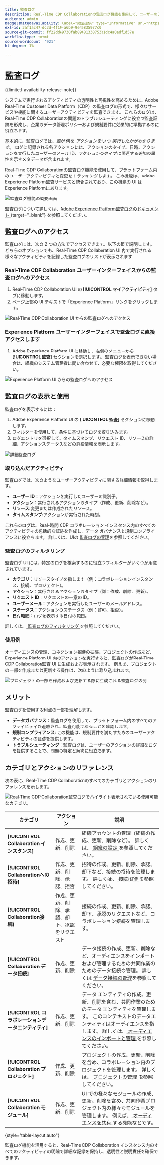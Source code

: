 ```yaml
---
title: 監査ログ
description: Real-Time CDP Collaborationの監査ログ機能を使用して、ユーザーのアクティビティと変更をトラッキングする方法について説明します。
audience: admin
badgelimitedavailability: label="限定提供" type="Informative" url="https://helpx.adobe.com/legal/product-descriptions/real-time-customer-data-platform-collaboration.html newtab=true"
exl-id: 3af1ac47-dc3d-4f19-a6b9-9e4e835977c0
source-git-commit: ff22dde9730fab89481338753b1dc4a0adf1d57e
workflow-type: tm+mt
source-wordcount: '921'
ht-degree: 1%

---
```


# 監査ログ

{{limited-availability-release-note}}

システムで実行されるアクティビティの透明性と可視性を高めるために、Adobe Real-Time Customer Data Platform（CDP）の監査ログの形式で、様々なサービスや機能に関するユーザーアクティビティを監査できます。 これらのログは、Real-Time CDP Collaborationの問題のトラブルシューティングに役立つ監査証跡を形成し、企業のデータ管理ポリシーおよび規制要件に効果的に準拠するのに役立ちます。

基本的に、監査ログでは、*誰が* 何を *アクションを* いつ *実行したかがわかります*。 ログに記録される各アクションには、アクションのタイプ、日時、アクションを実行したユーザーのメール ID、アクションのタイプに関連する追加の属性を示すメタデータが含まれます。

Real-Time CDP Collaborationの監査ログ機能を使用して、プラットフォーム内のユーザーアクティビティと変更をトラッキングします。 この機能は、Adobe Experience Platform監査サービスと統合されており、この機能の UI はExperience Platformにあります。

![ 監査ログ機能の概要画面 ](/help/assets/setup/audit-logs/audit-logs-overview.png)

監査ログについて詳しくは、[Adobe Experience Platform監査ログのドキュメント ](https://experienceleague.adobe.com/en/docs/experience-platform/landing/governance-privacy-security/audit-logs/overview){target="_blank"} を参照してください。

## 監査ログへのアクセス

監査ログには、次の 2 つの方法でアクセスできます。以下の節で説明します。 どちらのオプションでも、Real-Time CDP Collaboration UI 内で実行される様々なアクティビティを記録した監査ログのリストが表示されます

### Real-Time CDP Collaboration ユーザーインターフェイスからの監査ログへのアクセス

1. Real-Time CDP Collaboration UI の **[!UICONTROL マイアクティビティ]** タブに移動します。
2. ページ上部の UI テキストで「Experience Platform」リンクをクリックします。

![Real-Time CDP Collaboration UI からの監査ログへのアクセス ](/help/assets/setup/audit-logs/access-from-collaboration-ui.png)

### Experience Platform ユーザーインターフェイスで監査ログに直接アクセスします

1. Adobe Experience Platform UI に移動し、左側のメニューから **[!UICONTROL 監査]** セクションを選択します。 監査ログを表示できない場合は、組織のシステム管理者に問い合わせて、必要な権限を取得してください。

![Experience Platform UI からの監査ログへのアクセス ](/help/assets/setup/audit-logs/access-from-experience-platform-ui.png)

## 監査ログの表示と使用

監査ログを表示するには：

1. Adobe Experience Platform UI の **[!UICONTROL 監査]** セクションに移動します。
2. フィルターを使用して、条件に基づいてログを絞り込みます。
3. ログエントリを選択して、タイムスタンプ、リクエスト ID、リソースの詳細、アクションステータスなどの詳細情報を表示します。

![ 詳細監査ログ ](/help/assets/setup/audit-logs/filters-and-detailed-view.png)

### 取り込んだアクティビティ

監査ログでは、次のようなユーザーアクティビティに関する詳細情報を取得します。

* **ユーザー ID**：アクションを実行したユーザーの識別子。
* **アクション**：実行されるアクションのタイプ（作成、更新、削除など）。
* **リソース**:変更または作成されたリソース。
* **タイムスタンプ**:アクションが実行された時刻。

これらのログは、Real-時間 CDP コラボレーション インスタンス内のすべてのアクティビティの包括的な証跡を作成し、データ ガバナンスと規制コンプライアンスに役立ちます。 詳しくは、UIの [監査ログの管理](https://experienceleague.adobe.com/en/docs/experience-platform/landing/governance-privacy-security/audit-logs/overview#managing-audit-logs-in-the-ui)を参照してください。

### 監査ログのフィルタリング

監査ログ UI には、特定のログを検索するのに役立つフィルターがいくつか用意されています。

* **カテゴリ**：リソースタイプを指します（例：コラボレーションインスタンス、接続、プロジェクト）。
* **アクション**：実行されるアクションのタイプ（例：作成、削除、更新）。
* **リクエスト ID**：リクエストの一意の ID。
* **ユーザーメール**：アクションを実行したユーザーのメールアドレス。
* **ステータス**：アクションのステータス（例：許可、拒否）。
* **日付範囲**：ログを表示する日付の範囲。

詳しくは、[ 監査ログのフィルタリング ](https://experienceleague.adobe.com/en/docs/experience-platform/landing/governance-privacy-security/audit-logs/overview#filter-audit-logs) を参照してください。

### 使用例

オーディエンスの管理、コネクション招待の拡張、プロジェクトの作成など、Experience Platform UI 内のアクションを実行すると、監査ログがReal-Time CDP Collaboration監査 UI に生成および表示されます。 例えば、プロジェクトの一部を作成または更新する操作は、次のように取り込まれます。

![ プロジェクトの一部を作成および更新する際に生成される監査ログの例 ](/help/assets/setup/audit-logs/create-project-audits.png)

## メリット

監査ログを使用する利点の一部を理解します。

* **データガバナンス**：監査ログを使用して、プラットフォーム内のすべてのアクティビティが追跡され、監査可能であることを確認します。
* **規制コンプライアンス**: この機能は、規制要件を満たすためのユーザーアクティビティの証跡を提供します。
* **トラブルシューティング**：監査ログは、ユーザーのアクションの詳細なログを提供することで、問題の特定と解決に役立ちます。

## カテゴリとアクションのリファレンス

次の表に、Real-Time CDP Collaborationのすべてのカテゴリとアクションのリファレンスを示します。

![Real-Time CDP Collaboration監査ログでハイライト表示されている使用可能なカテゴリ。](/help/assets/setup/audit-logs/available-categories.png)

| カテゴリ | アクション | 説明 |
|-------------------------------|------------------------------------------|-------------|
| **[!UICONTROL Collaboration インスタンス]** | 作成、更新、削除 | 組織アカウントの管理（組織の作成、更新、削除など）。 詳しくは、[ 組織の設定 ](/help/guide/setup/onboard-organization.md) を参照してください。 |
| **[!UICONTROL Collaborationへの招待]** | 作成、更新、削除、承認、拒否 | 招待の作成、更新、削除、承認、却下など、接続の招待を管理します。 詳しくは、[ 接続招待 ](/help/guide/connect/establishing-connections.md) を参照してください。 |
| **[!UICONTROL Collaboration接続]** | 作成、更新、削除、承認、却下、承認をリクエスト | 接続の作成、更新、削除、承認、却下、承認のリクエストなど、コラボレーション接続を管理します。 |
| **[!UICONTROL Collaboration データ接続]** | 作成、更新、削除 | データ接続の作成、更新、削除など、オーディエンスをインポートおよび管理するための共同作業のためのデータ接続の管理。 詳しくは [データ接続の管理](/help/guide/setup/manage-data-connection.md)を参照してください。 |
| **[!UICONTROL コラボレーションデータエンティティ]** | 作成、更新、削除 | データ エンティティの作成、更新、削除を含む、共同作業のためのデータ エンティティを管理します。 このコンテキストのデータエンティティはオーディエンスを指します。 詳しくは、[ オーディエンスのインポートと管理 ](/help/guide/setup/onboard-audiences.md) を参照してください。 |
| **[!UICONTROL Collaboration プロジェクト]** | 作成、更新、削除 | プロジェクトの作成、更新、削除を含め、コラボレーション内のプロジェクトを管理します。 詳しくは、[ プロジェクトの管理 ](/help/guide/collaborate/manage-projects.md) を参照してください。 |
| **[!UICONTROL Collaboration モジュール]** | 作成、更新、削除 | UI での様々なモジュールの作成、更新、削除を含め、共同作業プロジェクト内の様々なモジュールを管理します。 例えば、[ オーディエンスを共有 ](/help/guide/collaborate/share.md) する機能などです。 |

{style="table-layout:auto"}

監査ログ機能を活用すると、Real-Time CDP Collaboration インスタンス内のすべてのアクティビティの明確で詳細な記録を保持し、透明性と説明責任を確保できます。
